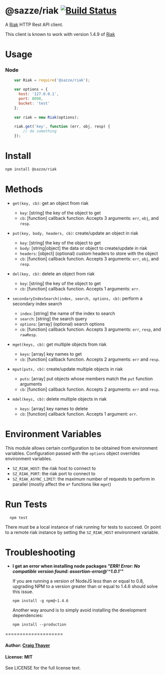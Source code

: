 @sazze/riak [![Build Status](https://travis-ci.org/sazze/node-riak.svg?branch=master%2Fmaster)](https://travis-ci.org/sazze/node-riak)
====================

A [Riak][0] HTTP Rest API client.

This client is known to work with version 1.4.9 of [Riak][0]

Usage
====================

### Node

``` js
    var Riak = require('@sazze/riak');

    var options = {
      host: '127.0.0.1',
      port: 8098,
      bucket: 'test'
    };
    
    var riak = new Riak(options);
    
    riak.get('key', function (err, obj, resp) {
        // do something
    });
```

Install
====================

``` bash
npm install @sazze/riak
```

Methods
====================

* `get(key, cb)`: get an object from riak
    * `key`: [string] the key of the object to get
    * `cb`: [function] callback function.  Accepts 3 arguments: `err`, `obj`, and `resp`.

* `put(key, body, headers, cb)`: create/update an object in riak
    * `key`: [string] the key of the object to get
    * `body`: [string|object] the data or object to create/update in riak
    * `headers`: [object] \(optional) custom headers to store with the object
    * `cb`: [function] callback function.  Accepts 3 arguments: `err`, `obj`, and `resp`.

* `del(key, cb)`: delete an object from riak
    * `key`: [string] the key of the object to get
    * `cb`: [function] callback function.  Accepts 1 arguments: `err`.

* `secondaryIndexSearch(index, search, options, cb)`: perform a secondary index search
    * `index`: [string] the name of the index to search
    * `search`: [string] the search query
    * `options`: [array] \(optional) search options
    * `cb`: [function] callback function.  Accepts 3 arguments: `err`, `resp`, and `rawResp`.

* `mget(keys, cb)`: get multiple objects from riak
    * `keys`: [array] key names to get
    * `cb`: [function] callback function.  Accepts 2 arguments: `err` and `resp`.

* `mput(puts, cb)`: create/update multiple objects in riak
    * `puts`: [array] put objects whose members match the `put` function arguments
    * `cb`: [function] callback function. Accepts 2 arguments: `err` and `resp`.

* `mdel(keys, cb)`: delete multiple objects in riak
    * `keys`: [array] key names to delete
    * `cb`: [function] callback function.  Accepts 1 argument: `err`.


Environment Variables
====================

This module allows certain configuration to be obtained from environment variables.  Configuration passed with the `options` object overrides environment variables.

* `SZ_RIAK_HOST`: the riak host to connect to
* `SZ_RIAK_PORT`: the riak port to connect to
* `SZ_RIAK_ASYNC_LIMIT`: the maximum number of requests to perform in parallel (mostly affect the `m*` functions like `mget`)

Run Tests
====================

```
  npm test
```

There must be a local instance of riak running for tests to succeed.  Or point to a remote riak instance by setting the `SZ_RIAK_HOST` environment variable.

Troubleshooting
====================

* **I get an error when installing node packages *"ERR! Error: No compatible version found: assertion-error@'^1.0.1'"***

  If you are running a version of NodeJS less than or equal to 0.8, upgrading NPM to a version greater than or equal to 1.4.6 should solve this issue.

  ```
  npm install -g npm@~1.4.6
  ```

  Another way around is to simply avoid installing the development dependencies:

  ```
  npm install --production
  ```

====================

#### Author: [Craig Thayer](https://github.com/sazze)

#### License: MIT

See LICENSE for the full license text.

[0]: http://basho.com/products/riak-kv/
